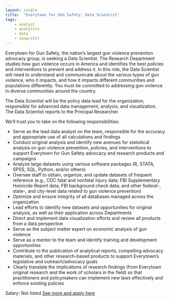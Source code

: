```yaml
---
layout: single
title:  "Everytown for GUn Safety: Data Scientist"
tags: 
    - analyst
    - analytics
    - data
    - nonprofit
---
```

Everytown for Gun Safety, the nation’s largest gun violence prevention advocacy group, is seeking a Data Scientist. The Research Department studies how gun violence occurs in America and identifies the best policies and interventions to prevent and address it. In this role, the Data Scientist will need to understand and communicate about the various types of gun violence, who it impacts, and how it impacts different communities and populations differently. You must be committed to addressing gun violence in diverse communities around the country.

The Data Scientist will be the policy data lead for the organization, responsible for advanced data management, analysis, and visualization. The Data Scientist reports to the Principal Researcher.


We’ll trust you to take on the following responsibilities:
* Serve as the lead data analyst on the team, responsible for the accuracy and appropriate use of all calculations and findings
* Conduct original analysis and identify new avenues for statistical analysis on gun violence prevention, policies, and interventions to support Everytown for Gun Safety advocacy and research products and campaigns
* Analyze large datasets using various software packages (R, STATA, SPSS, SQL, Python, and/or others)  
* Oversee staff to obtain, organize, and update datasets of frequent reference (e.g., CDC fatal and nonfatal injury data; FBI Supplementary Homicide Report data; FBI background check data; and other federal-, state-, and city-level data related to gun violence prevention)
* Optimize and ensure integrity of all databases managed across the organization
* Lead efforts to identify new datasets and opportunities for original analysis, as well as their application across Departments
* Direct and implement data visualization efforts and review all products from a data perspective  
* Serve as the subject matter expert on economic analysis of gun violence
* Serve as a mentor to the team and identify training and development opportunities
* Contribute to the publication of analytical reports, compelling advocacy materials, and other research-based products to support Everytown’s legislative and outreach/advocacy goals
* Clearly translate the implications of research findings (from Everytown original research and the work of scholars in the field) so that practitioners and policymakers can implement new laws effectively and enforce existing policies

Salary: Not listed
[See more and apply here](https://everytown.org/job/?gh_jid=1614473)
